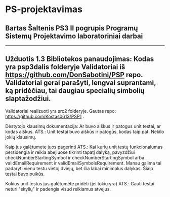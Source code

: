 # PS-projektavimas
Bartas Šaltenis PS3 II pogrupis Programų Sistemų Projektavimo laboratoriniai darbai
------------------------------------------------------------
------------------------------------------------------------
Užduotis 1.3 Bibliotekos panaudojimas:
Kodas yra psp3dalis folderyje
Validatoriai iš https://github.com/DonSabotini/PSP repo.
Validatoriai gerai parašyti, lengvai suprantami, ką pridėčiau, tai daugiau specialių simbolių slaptažodžiui.
------------------------------------------------------------
Validatoriai realizuoti yra src2 folderyje. Gautas repo: https://github.com/Kostas0613/PSP1 .

Dėstytojo klausimų dokumentacija:
Ar buvo aiškus ir patogus unit testai, ar kodas aiškus.
	ATS.: Unit testai buvo aiškūs ir patogūs, kodas taip pat. Nekilo jokių klausimų.
  
Kaip jus galėtumete juos pagerinti
	ATS.: Kai kurių unit testų funkcionalumas persidengia ir reikia abejiuose tikrinti tapatį dalyką, pavyzdžiui checkNumberStartingSymbol ir checkNumberStartingSymbol arba validEmailRequirement ir validEmailSymbolsRequirement. Manau galima tai padaryti vienu testu vietoj dviejų, bet čia labai minimalus dalykas. Šiaip testai buvo puikūs.
  
Kokius unit testus jus galėtumėte pridėti (jei tokių yra)
	ATS.: Gauti testai neturi "skylių" ir padengia visud reikiamus atvejus.
